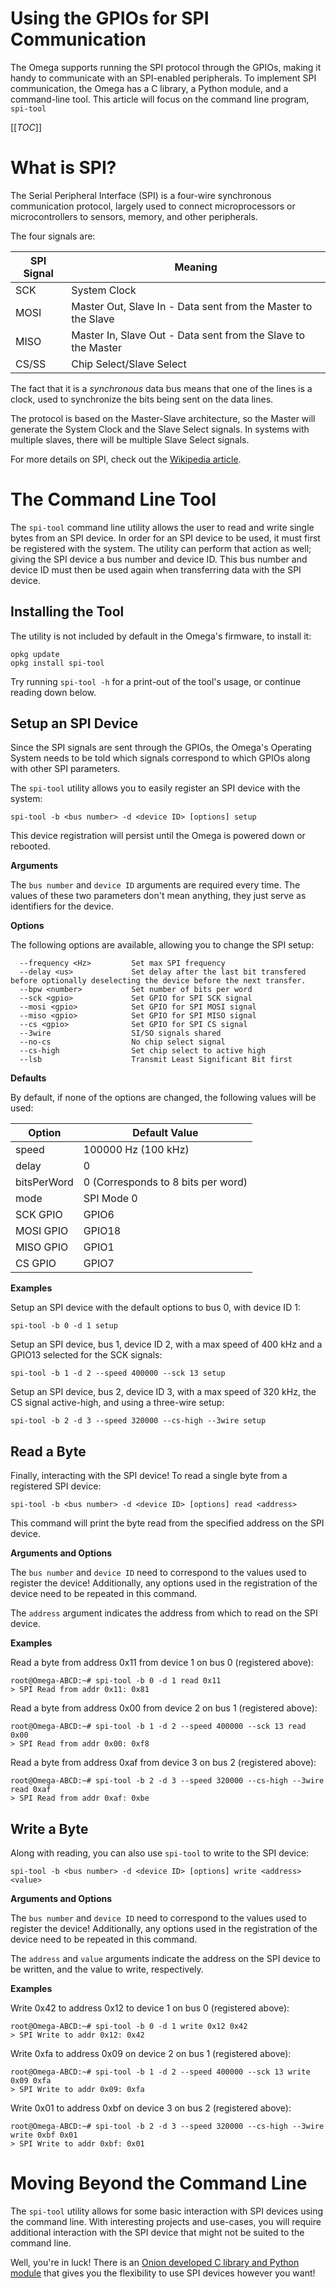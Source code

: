 # Using the GPIOs for SPI Communication

The Omega supports running the SPI protocol through the GPIOs, making it handy to communicate with an SPI-enabled peripherals. To implement SPI communication, the Omega has a C library, a Python module, and a command-line tool. This article will focus on the command line program, `spi-tool`



[[_TOC_]]


[//]: # (The SPI Protocol)

# What is SPI?

The Serial Peripheral Interface (SPI) is a four-wire synchronous communication protocol, largely used to connect microprocessors or microcontrollers to sensors, memory, and other peripherals. 

The four signals are:

| SPI Signal | Meaning                                                       |
|------------|---------------------------------------------------------------|
| SCK        | System Clock                                                  |
| MOSI       | Master Out, Slave In - Data sent from the Master to the Slave |
| MISO       | Master In, Slave Out - Data sent from the Slave to the Master |
| CS/SS      | Chip Select/Slave Select                                      |

The fact that it is a *synchronous* data bus means that one of the lines is a clock, used to synchronize the bits being sent on the data lines. 

The protocol is based on the Master-Slave architecture, so the Master will generate the System Clock and the Slave Select signals. In systems with multiple slaves, there will be multiple Slave Select signals.

For more details on SPI, check out the [Wikipedia article](https://en.wikipedia.org/wiki/Serial_Peripheral_Interface_Bus).



[//]: # (The Command Line Tool)

# The Command Line Tool

The `spi-tool` command line utility allows the user to read and write single bytes from an SPI device. In order for an SPI device to be used, it must first be registered with the system. The utility can perform that action as well; giving the SPI device a bus number and device ID. This bus number and device ID must then be used again when transferring data with the SPI device.




[//]: # (The Command Line Tool: Installing the Tool)

## Installing the Tool

The utility is not included by default in the Omega's firmware, to install it:
```
opkg update
opkg install spi-tool
```

Try running `spi-tool -h` for a print-out of the tool's usage, or continue reading down below.


[//]: # (The Command Line Tool: Setup an SPI Device)

## Setup an SPI Device

Since the SPI signals are sent through the GPIOs, the Omega's Operating System needs to be told which signals correspond to which GPIOs along with other SPI parameters.

The `spi-tool` utility allows you to easily register an SPI device with the system:
```
spi-tool -b <bus number> -d <device ID> [options] setup

```

This device registration will persist until the Omega is powered down or rebooted.


**Arguments**

The `bus number` and `device ID` arguments are required every time. The values of these two parameters don't mean anything, they just serve as identifiers for the device.


**Options**

The following options are available, allowing you to change the SPI setup:
```
  --frequency <Hz>         Set max SPI frequency
  --delay <us>             Set delay after the last bit transfered before optionally deselecting the device before the next transfer.
  --bpw <number>           Set number of bits per word
  --sck <gpio>             Set GPIO for SPI SCK signal
  --mosi <gpio>            Set GPIO for SPI MOSI signal
  --miso <gpio>            Set GPIO for SPI MISO signal
  --cs <gpio>              Set GPIO for SPI CS signal
  --3wire                  SI/SO signals shared
  --no-cs                  No chip select signal
  --cs-high                Set chip select to active high
  --lsb                    Transmit Least Significant Bit first
```



**Defaults**

By default, if none of the options are changed, the following values will be used:

| Option      | Default Value                      |
|-------------|-------------------------------------|
| speed       | 100000 Hz (100 kHz)                 |
| delay       | 0                                   |
| bitsPerWord | 0 (Corresponds to 8 bits per  word) |
| mode        | SPI Mode 0                          |
| SCK GPIO    | GPIO6                               |
| MOSI GPIO   | GPIO18                              |
| MISO GPIO   | GPIO1                               |
| CS GPIO     | GPIO7                               |


**Examples**

Setup an SPI device with the default options to bus 0, with device ID 1:
```
spi-tool -b 0 -d 1 setup
```

Setup an SPI device, bus 1, device ID 2, with a max speed of 400 kHz and a GPIO13 selected for the SCK signals:
```
spi-tool -b 1 -d 2 --speed 400000 --sck 13 setup
```

Setup an SPI device, bus 2, device ID 3, with a max speed of 320 kHz, the CS signal active-high, and using a three-wire setup:
```
spi-tool -b 2 -d 3 --speed 320000 --cs-high --3wire setup
```



[//]: # (The Command Line Tool: Read a Byte)

## Read a Byte

Finally, interacting with the SPI device! To read a single byte from a registered SPI device:
```
spi-tool -b <bus number> -d <device ID> [options] read <address>
```

This command will print the byte read from the specified address on the SPI device.


**Arguments and Options**

The `bus number` and `device ID` need to correspond to the values used to register the device! Additionally, any options used in the registration of the device need to be repeated in this command.

The `address` argument indicates the address from which to read on the SPI device.


**Examples**

Read a byte from address 0x11 from device 1 on bus 0 (registered above):
```
root@Omega-ABCD:~# spi-tool -b 0 -d 1 read 0x11
> SPI Read from addr 0x11: 0x81
```

Read a byte from address 0x00 from device 2 on bus 1 (registered above):
```
root@Omega-ABCD:~# spi-tool -b 1 -d 2 --speed 400000 --sck 13 read 0x00
> SPI Read from addr 0x00: 0xf8
```

Read a byte from address 0xaf from device 3 on bus 2 (registered above):
```
root@Omega-ABCD:~# spi-tool -b 2 -d 3 --speed 320000 --cs-high --3wire read 0xaf
> SPI Read from addr 0xaf: 0xbe
```



[//]: # (The Command Line Tool: Write a Byte)

## Write a Byte

Along with reading, you can also use `spi-tool` to write to the SPI device:
```
spi-tool -b <bus number> -d <device ID> [options] write <address> <value>
```


**Arguments and Options**

The `bus number` and `device ID` need to correspond to the values used to register the device! Additionally, any options used in the registration of the device need to be repeated in this command.

The `address` and `value` arguments indicate the address on the SPI device to be written, and the value to write, respectively. 



**Examples**

Write 0x42 to address 0x12 to device 1 on bus 0 (registered above):
```
root@Omega-ABCD:~# spi-tool -b 0 -d 1 write 0x12 0x42
> SPI Write to addr 0x12: 0x42
```

Write 0xfa to address 0x09 on device 2 on bus 1 (registered above):
```
root@Omega-ABCD:~# spi-tool -b 1 -d 2 --speed 400000 --sck 13 write 0x09 0xfa
> SPI Write to addr 0x09: 0xfa
```

Write 0x01 to address 0xbf on device 3 on bus 2 (registered above):
```
root@Omega-ABCD:~# spi-tool -b 2 -d 3 --speed 320000 --cs-high --3wire write 0xbf 0x01
> SPI Write to addr 0xbf: 0x01
```




[//]: # (Moving Beyond the Command Line)

# Moving Beyond the Command Line

The `spi-tool` utility allows for some basic interaction with SPI devices using the command line. With interesting projects and use-cases, you will require additional interaction with the SPI device that might not be suited to the command line.

Well, you're in luck! There is an [Onion developed C library and Python module](../../Documentation/Libraries/SPI-Library) that gives you the flexibility to use SPI devices however you want!





